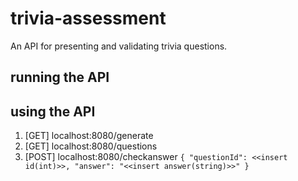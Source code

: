 # trivia-assessment

An API for presenting and validating trivia questions.

## running the API

## using the API
1. [GET] localhost:8080/generate
2. [GET] localhost:8080/questions
3. [POST] localhost:8080/checkanswer
   ``{
   "questionId": <<insert id(int)>>,
   "answer": "<<insert answer(string)>>"
   }``